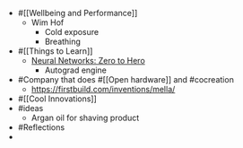 - #[[Wellbeing and Performance]]
	- Wim Hof
		- Cold exposure
		- Breathing
- #[[Things to Learn]]
	- [Neural Networks: Zero to Hero](https://karpathy.ai/zero-to-hero.html?utm_source=tldrnewsletter)
		- Autograd engine
- #Company that does #[[Open hardware]] and #cocreation
	- https://firstbuild.com/inventions/mella/
- #[[Cool Innovations]]
- #ideas
	- Argan oil for shaving product
- #Reflections
-